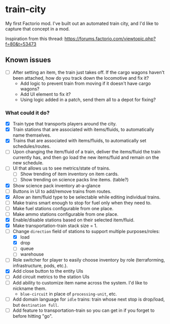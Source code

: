 # train-city

My first Factorio mod. I've built out an automated train city, and I'd like to capture that concept in a mod.

Inspiration from this thread: https://forums.factorio.com/viewtopic.php?f=80&t=53473

## Known issues
- [ ] After setting an item, the train just takes off. If the cargo wagons haven't been attached, how do you track down the locomotive and fix it?
    - Add logic to prevent train from moving if it doesn't have cargo wagons?
    - Add UI element to fix it?
    - Using logic added in a patch, send them all to a depot for fixing?

### What could it do?
- [x] Train type that transports players around the city.
- [x] Train stations that are associated with items/fluids, to automatically name themselves.
- [x] Trains that are associated with items/fluids, to automatically set schedules/routes.
- [ ] Upon changing the item/fluid of a train, deliver the items/fluid the train currently has, and then go load the new items/fluid and remain on the new schedule.
- [ ] UI that allows us to see metrics/state of trains.
  - [ ] Show trending of item inventory on item cards.
  - [ ] Show trending on science packs line items. (table?)
- [x] Show science pack inventory at-a-glance
- [ ] Buttons in UI to add/remove trains from routes.
- [x] Allow an item/fluid type to be selectable while editing individual trains.
- [ ] Make trains smart enough to stop for fuel only when they need to.
- [ ] Make fuel stations configurable from one place.
- [ ] Make ammo stations configurable from one place.
- [x] Enable/disable stations based on their selected item/fluid.
- [x] Make transportation-train stack size = 1.
- [ ] Change `direction` field of stations to support multiple purposes/roles:
  - [X] load
  - [X] drop
  - [ ] queue
  - [ ] warehouse
- [ ] Role switcher for player to easily choose inventory by role (terraforming, infrastructure, pods, etc.).
- [X] Add close button to the entity UIs
- [ ] Add circuit metrics to the station UIs
- [ ] Add ability to customize item name across the system. I'd like to nickname them.
    - `blue-circuit` in place of `processing-unit`, etc.
- [ ] Add domain language for `idle` trains: train whose next stop is drop/load, but `destination full`.
- [ ] Add feature to transportation-train so you can get in if you forget to before hitting "go".
